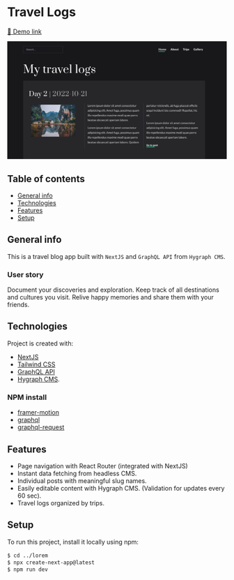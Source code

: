 # Travel Logs

<a href="https://my-travel-logs.vercel.app/" target="_blank">🚀 Demo link</a>

![my-travel-logs-coverImage](https://raw.githubusercontent.com/naomi-pham/my-travel-logs/main/daily-captures/public/Screenshot%202022-10-25%2010.44.45.png)

 ## Table of contents
* [General info](#general-info)
* [Technologies](#technologies)
* [Features](#features)
* [Setup](#setup)

## General info
This is a travel blog app built with `NextJS` and `GraphQL API` from `Hygraph CMS`. 

### User story
Document your discoveries and exploration. Keep track of all destinations and cultures you visit. Relive happy memories and share them with your friends.
	
## Technologies
Project is created with:
* [NextJS](https://nextjs.org/docs)
* [Tailwind CSS](https://tailwindcss.com/docs/)
* [GraphQL API](https://hygraph.com/query-api)
* [Hygraph CMS](https://app.hygraph.com/).

### NPM install
* [framer-motion](https://www.framer.com/motion/)
* [graphql](https://www.npmjs.com/package/graphql)
* [graphql-request](https://www.npmjs.com/package/graphql-request)

## Features
- Page navigation with React Router (integrated with NextJS)
- Instant data fetching from headless CMS.
- Individual posts with meaningful slug names. 
- Easily editable content with Hygraph CMS. (Validation for updates every 60 sec). 
- Travel logs organized by trips.
	
## Setup
To run this project, install it locally using npm:

```
$ cd ../lorem
$ npx create-next-app@latest
$ npm run dev
```
